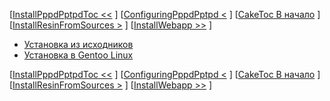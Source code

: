 [[InstallPppdPptpdToc <<](.md) ] [[ConfiguringPppdPptpd <](.md) ] [[CakeToc В начало](.md) ] [[InstallResinFromSources >](.md) ] [[InstallWebapp >>](.md) ]

  * [Установка из исходников](InstallResinFromSources.md)
  * [Установка в Gentoo Linux](InstallResinInGentoo.md)

[[InstallPppdPptpdToc <<](.md) ] [[ConfiguringPppdPptpd <](.md) ] [[CakeToc В начало](.md) ] [[InstallResinFromSources >](.md) ] [[InstallWebapp >>](.md) ]